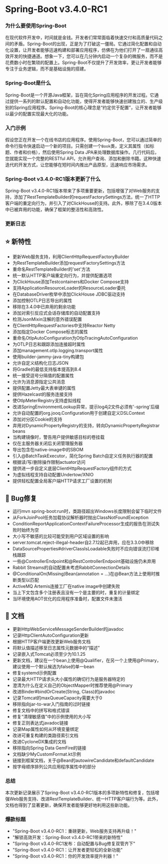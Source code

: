 # Spring-Boot v3.4.0-RC1
### 为什么要使用Spring-Boot

在现代软件开发中，时间就是金钱。开发者们常常面临着快速交付和高质量代码之间的矛盾。Spring-Boot的出现，正是为了打破这一僵局。它通过简化配置和自动化设置，让开发者能够迅速构建和部署应用程序，仿佛在为他们打开了一扇通往高效开发的快捷通道。想象一下，您可以在几分钟内启动一个复杂的微服务，而不是花费数小时在繁琐的配置上。Spring-Boot不仅提升了开发效率，更让开发者能够专注于业务逻辑，而不是基础设施的搭建。

### Spring-Boot是什么

Spring-Boot是一个开源Java框架，旨在简化Spring应用程序的开发过程。它通过提供一系列的默认配置和自动化功能，使得开发者能够快速创建独立的、生产级别的Spring应用程序。Spring-Boot的核心理念是“约定优于配置”，让开发者能够以最少的配置实现最大化的功能。

### 入门示例

假设您正在开发一个在线书店的应用程序。使用Spring-Boot，您可以通过简单的命令行指令快速启动一个新的项目。只需创建一个`Book`类，定义其属性（如标题、作者和价格），然后使用Spring Data JPA来处理数据库操作。几行代码后，您就能实现一个完整的RESTful API，允许用户查询、添加和删除书籍。这种快速迭代的开发方式，让您能够在短时间内推出产品原型，迅速响应市场需求。

### Spring-Boot v3.4.0-RC1版本更新了什么

Spring-Boot v3.4.0-RC1版本带来了多项重要更新，包括增强了对Web服务的支持，添加了RestTemplateBuilder的requestFactorySettings方法，统一了HTTP客户端的重定向行为，并引入了对ClickHouse的支持。此外，移除了在3.4.0版本中已被弃用的功能，确保了框架的整洁性和高效性。

### 更新日志

## ⭐ 新特性
- 更新Web服务支持，利用ClientHttpRequestFactoryBuilder
- 为RestTemplateBuilder添加requestFactorySettings方法
- 重命名RestTemplateBuilder的'set'方法
- 统一默认HTTP客户端重定向行为，并提供配置选项
- 为ClickHouse添加Testcontainers和Docker Compose支持
- 支持ApplicationResourceLoader的ResourceLoader委托
- 在DatabaseDriver枚举中添加ClickHouse JDBC驱动支持
- 添加控制OTLP日志导出的属性
- 移除在3.4.0中已弃用的剩余功能
- 添加对索引反应式会话存储库的自动配置支持
- 检测JsonMixin注解的意外错误配置
- 在ClientHttpRequestFactories中支持Reactor Netty
- 添加指定Docker Compose标志的属性
- 重命名OtlpAutoConfiguration为OtlpTracingAutoConfiguration
- 为OTLP日志和跟踪添加连接超时属性
- 添加management.otlp.logging.transport属性
- 使用builder-jammy-java-tiny构建包
- 允许自定义结构化日志JSON
- 将Gradle的最低支持版本提高到8.4
- 统一接受逗号分隔值的配置属性
- 允许为消息源指定公共消息
- 提供配置Jetty最大表单键的属性
- 提供Hazelcast的服务连接支持
- 使OtlpMeterRegistry支持虚拟线程
- 改进SpringEnvironmentLookup异常，提示log4j2文件必须有'-spring'后缀
- 允许自动配置的org.jooq.Configuration用于创建自定义DSLContext
- 添加对分区Cookie的支持
- 弃用对DynamicPropertyRegistry的支持，转向DynamicPropertyRegistrar beans
- 当构建镜像时，警告用户提供敏感目标的卷挂载
- 仅在主服务器关闭后关闭管理服务器
- 导出包含在native-image中的SBOM
- 引入@BatchTaskExecutor，简化Spring Batch自定义任务执行器的配置
- 根据读/写/删除操作限制actuator访问
- 提供进一步自定义底层ClientHttpRequestFactory组件的方式
- 为虚拟线程支持自动配置Undertow/XNIO
- 提供轻松配置全局客户端HTTP请求工厂设置的机制

## 🐞 Bug修复
- 运行mvn spring-boot:run时，类路径超出Windows长度限制会留下临时文件
- 从ForkJoinPool任务加载协议解析器时抛出ClassNotFoundException
- ConditionReportApplicationContextFailureProcessor生成的报告在测试失败时始终为空
- 大小写不敏感的比较可能受到用户区域设置的影响
- server.tomcat.reject-illegal-header自2.7.12起已弃用，应在3.3.0中移除
- DataSourceProperties#driverClassIsLoadable失败时不应向错误流打印堆栈跟踪
- 一些@ControllerEndpoint和@RestControllerEndpoint基础设施仍未弃用
- Rabbit Streams的自动配置未考虑RabbitConnectionDetails
- @ConditionalOn(Missing)Bean(annotation = …)在@Bean方法上使用时推断类型以匹配
- ActiveMQ Artemis连接工厂在native image中创建失败
- 当上下文包含多个注册表且没有一个是主要的时，重复的计量绑定
- 当环境使用AOT优化的应用程序准备时，配置文件未激活

## 📔 文档
- 更新HttpWebServiceMessageSenderBuilder的javadoc
- 记录HttpClientAutoConfiguration更新
- 根据HTTP客户端更改更新Web服务文档
- 将默认值描述移至日志属性元数据中的“描述”
- 记录嵌入式Tomcat必须至少为10.1.25
- 更新文档，建议在一个bean上使用@Qualifier，在另一个上使用@Primary，建议使用一个默认候选为false的单一bean
- 修复systemd示例配置
- 记录最大HTTP请求头大小属性的确切行为是服务器特定的
- 澄清为什么在定义自己的ObjectMapper时推荐使用@Primary
- 改进Binder#bindOrCreate(String, Class)的javadoc
- 记录Tomcat的maxQueueCapacity需要大于0
- 移除指向jar-to-war入门指南的过时链接
- 修复文档中的拼写和格式错误
- 修复“清理敏感值”中的示例使用的大小写
- 修复正则表达式javadoc链接
- 记录Map属性如何从环境变量绑定
- 改进可重复构建的类路径索引文档
- 改进CycloneDX集成的文档
- 移除指向Spring Data GemFire的链接
- 文档缺少MyCustomFormat.kt示例
- 链接到框架文档，关于@Bean的autowireCandidate和defaultCandidate
- 按字母顺序排列公共应用程序属性中的部分

### 总结

本次更新记录展示了Spring-Boot v3.4.0-RC1版本的多项新特性和修复，包括增强Web服务支持、改进RestTemplateBuilder、统一HTTP客户端行为等。此外，文档也得到了显著更新，确保开发者能够更好地利用这些新功能。

### 爆款标题

- "Spring-Boot v3.4.0-RC1：重磅更新，Web服务支持再升级！"
- "解锁高效开发：Spring-Boot v3.4.0-RC1带来的新特性"
- "Spring-Boot v3.4.0-RC1发布：自动配置与Bug修复双管齐下"
- "Spring-Boot v3.4.0-RC1：让开发者更轻松的全新功能"
- "Spring-Boot v3.4.0-RC1：你的开发效率提升利器！"